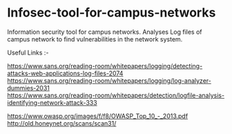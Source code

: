 # Infosec-tool-for-campus-networks
Information security tool for campus networks. Analyses Log files of campus network to find vulnerabilities in the network system.


Useful Links :-

https://www.sans.org/reading-room/whitepapers/logging/detecting-attacks-web-applications-log-files-2074  
https://www.sans.org/reading-room/whitepapers/logging/log-analyzer-dummies-2031  
https://www.sans.org/reading-room/whitepapers/detection/logfile-analysis-identifying-network-attack-333  

https://www.owasp.org/images/f/f8/OWASP_Top_10_-_2013.pdf  
http://old.honeynet.org/scans/scan31/  

